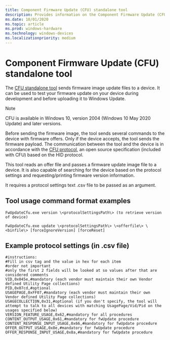 ```yaml
---
title: Component Firmware Update (CFU) standalone tool
description: Provides information on the Component Firmware Update (CFU) standalone tool that sends firmware update image files to a device.
ms.date: 10/01/2020
ms.topic: article
ms.prod: windows-hardware
ms.technology: windows-devices
ms.localizationpriority: medium
---
```


# Component Firmware Update (CFU) standalone tool

The [CFU standalone tool](https://github.com/microsoft/CFU/tree/master/Tools/ComponentFirmwareUpdateStandAloneToolSample) sends firmware image update files to a device. It can be used to test your firmware update on your device during development and before uploading it to Windows Update.

> [!NOTE]
> CFU is available in Windows 10, version 2004 (Windows 10 May 2020 Update) and later versions.

Before sending the firmware image, the tool sends several commands to the device with firmware offers. Only if the device accepts, the tool sends the firmware payload. The communication between the tool and the device is in accordance with the [CFU protocol](cfu-specification.md), an open source specification (included with CFU) based on the HID protocol.

This tool reads an offer file and passes a firmware update image file to a device.  It is also capable of searching for the device based on the protocol settings and requesting/printing firmware version information.

It requires a protocol settings text .csv file to be passed as an argument.

## Tool usage command format examples

```console
FwUpdateCfu.exe version \<protocolSettingsPath\> (to retrieve version of device)
```

```console
FwUpdateCfu.exe update \<protocolSettingsPath\> \<offerfile\> \<binfile\> [forceIgnoreVersion] [forceReset]
```

## Example protocol settings (in .csv file)

```text
#instructions:
#Fill in csv tag and the value in hex for each item
#order not important
#only the first 2 fields will be looked at so values after that are considered comments
VID,0x045e,#mandatory (each vendor must maintain their own Vendor defined Utility Page collections)
PID,0x07cd,#optional
USAGEPAGE,0xFF07,#mandatory (each vendor must maintain their own Vendor defined Utility Page collections)
USAGECOLLECTION,0x31,#optional (if you don't specify, the tool will attempt to talk to all devices with matching UsagePage/Vid/Pid on the usages specified below)
VERSION_FEATURE_USAGE,0x62,#mandatory for all procedures
CONTENT_OUTPUT_USAGE,0x61,#mandatory for fwUpdate procedure
CONTENT_RESPONSE_INPUT_USAGE,0x66,#mandatory for fwUpdate procedure
OFFER_OUTPUT_USAGE,0x8e,#mandatory for fwUpdate procedure
OFFER_RESPONSE_INPUT_USAGE,0x8a,#mandatory for fwUpdate procedure
```
